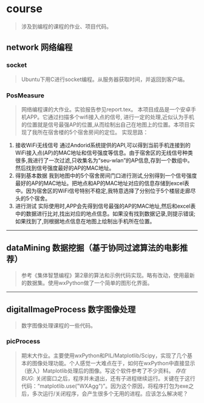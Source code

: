 # course
> 涉及到编程的课程的作业、项目代码。

## network 网络编程

### socket
> Ubuntu下用C进行socket编程。从服务器获取时间，并返回到客户端。

### PosMeasure
>网络编程课的大作业。实验报告参见report.tex。
本项目成品是一个安卓手机APP。它通过扫描多个wifi接入点的信号, 进行一定的处理,近似认为手机的位置就是信号最强AP的位置,从而绘制出自己在地图上的位置。本项目实现了我所在宿舍楼的5个宿舍房间的定位。
实现思路：
1.  接收WiFi无线信号
    通过Andorid系统提供的API,可以得到当前手机连接到的WiFi接入点(AP)的MAC地址和信号强度等信息。由于宿舍区的无线信号种类很多,我进行了一次过滤,只收集名为“seu-wlan”的AP信息,存到一个数组中。然后找到信号强度最好的AP的MAC地址。
2.  得到基本数据
    我到地图中的5个宿舍房间门口进行测试,分别得到一个信号强度最好的AP的MAC地址。把地点和AP的MAC地址对应的信息存储到excel表中。因为宿舍区的WiFi信号特别不稳定,我特意选择了分别位于5个楼层走廊尽头的5个宿舍。
3.  进行测试
    实际使用时,APP会先得到信号最强的AP的MAC地址,然后和excel表中的数据进行比对,找出对应的地点信息。如果没有找到数据记录,则提示错误;如果找到了,则根据地点信息在地图上绘制出手机所在位置。

***
## dataMining 数据挖掘（基于协同过滤算法的电影推荐）
> 参考《集体智慧编程》第2章的算法和示例代码实现。略有改动，使用最新的数据集。使用wxPython做了一个简单的图形化界面。

***
## digitalImageProcess 数字图像处理
> 数字图像处理课程的一些代码。

### picProcess
> 期末大作业。主要使用wxPython和PIL/Matplotlib/Scipy，实现了几个基本的图像处理功能。个人感觉一大难点在于，如何在wxPython中直接显示（嵌入）Matplotlib处理后的图像。写这个软件参考了不少资料。
*存在BUG*: 关闭窗口之后，程序并未退出，还有子进程继续运行。关键在于这行代码：“matplotlib.use("WXAgg")”。因为这个原因，将程序打包为exe之后，多次运行/关闭程序，会产生很多个无用的进程。应该怎么解决呢？
